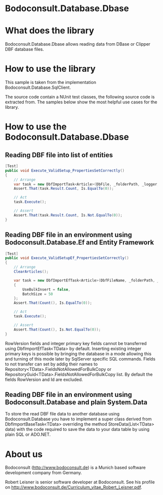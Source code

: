 Bodoconsult.Database.Dbase
================

# What does the library

Bodoconsult.Database.Dbase allows reading data from DBase or Clipper DBF database files.

# How to use the library

This sample is taken from the implementation Bodoconsult.Database.SqlClient.

The source code contain a NUnit test classes, the following source code is extracted from. The samples below show the most helpful use cases for the library.

# How to use the Bodoconsult.Database.Dbase

## Reading DBF file into list of entities

``` csharp
[Test]
public void Execute_ValidSetup_PropertiesSetCorrectly()
{
    // Arrange 
    var task = new DbfImportTask<Article>(DbFile, _folderPath, _logger, MapToEntityDelegate);
    Assert.That(task.Result.Count, Is.EqualTo(0));

    // Act  
    task.Execute();

    // Assert
    Assert.That(task.Result.Count, Is.Not.EqualTo(0));
}
```

## Reading DBF file in an environment using Bodoconsult.Database.Ef and Entity Framework

``` csharp
[Test]
public void Execute_ValidSetupEf_PropertiesSetCorrectly()
{
    // Arrange 
    ClearArticles();

    var task = new DbfImportEfTask<Article>(DbfFileName, _folderPath, _logger, MapToEntityDelegate, _unitOfWork)
    {
        UseBulkInsert = false,
        BatchSize = 50
    };
    Assert.That(Count(), Is.EqualTo(0));

    // Act  
    task.Execute();

    // Assert
    Assert.That(Count(), Is.Not.EqualTo(0));
}
```

RowVersion fields and integer primary key fields cannot be transferred using DbfImportEfTask<TData\> by default. Inserting existing integer primary keys is possible by bringing the database in a mode allowing this and turning of this mode later by SqlServer specific SQL commands. Fields to not transfer can set by addig their names to Repository<TData\>.FieldsNotAllowedForBulkCopy or RepositoryGuid<TData\>.FieldsNotAllowedForBulkCopy list. By default the fields RowVersion and Id are excluded.

## Reading DBF file in an environment using Bodoconsult.Database and plain System.Data

To store the read DBF file data to another database using Bodoconsult.Database you have to implement a super class derived from DbfImportBaseTask\<TData\> overriding the method StoreData(List\<TData\> data) with the code required to save the data to your data table by using plain SQL or ADO.NET.

# About us

Bodoconsult (<http://www.bodoconsult.de>) is a Munich based software development company from Germany.

Robert Leisner is senior software developer at Bodoconsult. See his profile on <http://www.bodoconsult.de/Curriculum_vitae_Robert_Leisner.pdf>.

